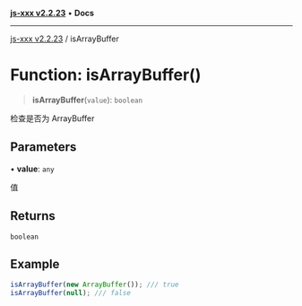 [**js-xxx v2.2.23**](../README.md) • **Docs**

***

[js-xxx v2.2.23](../README.md) / isArrayBuffer

# Function: isArrayBuffer()

> **isArrayBuffer**(`value`): `boolean`

检查是否为 ArrayBuffer

## Parameters

• **value**: `any`

值

## Returns

`boolean`

## Example

```ts
isArrayBuffer(new ArrayBuffer()); /// true
isArrayBuffer(null); /// false
```
